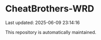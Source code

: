 # CheatBrothers-WRD

Last updated: 2025-06-09 23:14:16

This repository is automatically maintained.
